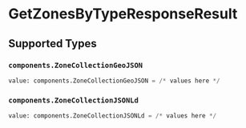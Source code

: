 # GetZonesByTypeResponseResult


## Supported Types

### `components.ZoneCollectionGeoJSON`

```python
value: components.ZoneCollectionGeoJSON = /* values here */
```

### `components.ZoneCollectionJSONLd`

```python
value: components.ZoneCollectionJSONLd = /* values here */
```

